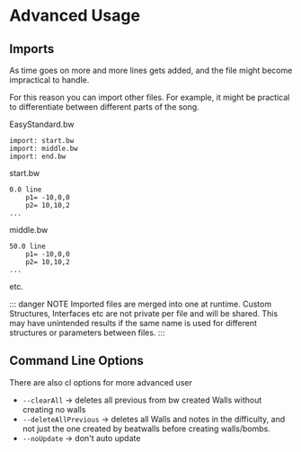 # Advanced Usage

## Imports

As time goes on more and more lines gets added, 
and the file might become impractical to handle.

For this reason you can import other files.
For example, it might be practical to differentiate between different parts of the song.

EasyStandard.bw
```
import: start.bw
import: middle.bw
import: end.bw
```

start.bw
```
0.0 line
    p1= -10,0,0
    p2= 10,10,2
...
```

middle.bw
```
50.0 line
    p1= -10,0,0
    p2= 10,10,2
...
```

etc.

::: danger NOTE
Imported files are merged into one at runtime.
Custom Structures, Interfaces etc are not private per file and will be shared.
This may have unintended results if the same name is used for different structures
or parameters between files.
:::

## Command Line Options

There are also cl options for more advanced user

- ``--clearAll`` -> deletes all previous from bw created Walls without creating no walls
- ``--deleteAllPrevious`` ->  deletes all Walls and notes in the difficulty, and not just the one created by beatwalls before creating walls/bombs.
- ``--noUpdate`` -> don't auto update
